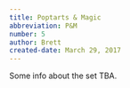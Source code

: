 ```yaml
---
title: Poptarts & Magic
abbreviation: P&M
number: 5
author: Brett
created-date: March 29, 2017
---
```

Some info about the set TBA.
